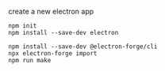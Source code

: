 create a new electron app
```
npm init
npm install --save-dev electron
```

```
npm install --save-dev @electron-forge/cli
npx electron-forge import
npm run make
```
